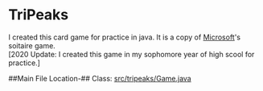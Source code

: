 # TriPeaks
I created this card game for practice in java. It is a copy of [Microsoft](http://www.microsoft.com/en-us/)'s soitaire game.  
[2020 Update: I created this game in my sophomore year of high scool for practice.]

##Main File Location-##
Class:  [src/tripeaks/Game.java](https://github.com/AdamSeidman/TriPeaks/blob/master/src/tripeaks/Game.java)

